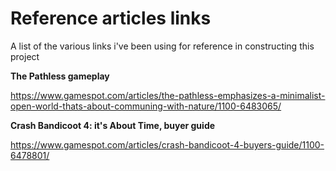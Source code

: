 # Reference articles links

A list of the various links i've been using for reference in constructing this project

**The Pathless gameplay**

https://www.gamespot.com/articles/the-pathless-emphasizes-a-minimalist-open-world-thats-about-communing-with-nature/1100-6483065/

**Crash Bandicoot 4: it's About Time, buyer guide**

https://www.gamespot.com/articles/crash-bandicoot-4-buyers-guide/1100-6478801/